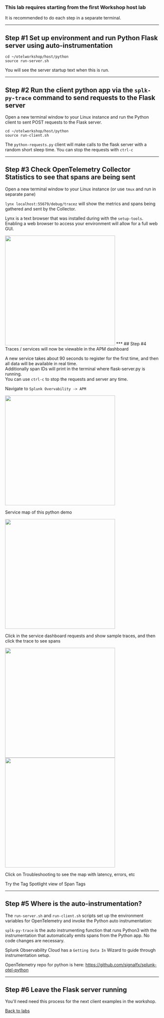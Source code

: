 ### This lab requires starting from the first Workshop host lab

It is recommended to do each step in a separate terminal.
***
## Step #1 Set up environment and run Python Flask server using auto-instrumentation

```
cd ~/otelworkshop/host/python
source run-server.sh
```

You will see the server startup text when this is run.
***
## Step #2 Run the client python app via the `splk-py-trace` command to send requests to the Flask server

Open a new terminal window to your Linux instance and run the Python client to sent POST requests to the Flask server.

```
cd ~/otelworkshop/host/python
source run-client.sh
```

The `python-requests.py` client will make calls to the flask server with a random short sleep time.
You can stop the requests with `ctrl-c`
***
## Step #3 Check OpenTelemetry Collector Statistics to see that spans are being sent

Open a new terminal window to your Linux instance (or use `tmux` and run in separate pane)

`lynx localhost:55679/debug/tracez` will show the metrics and spans being gathered and sent by the Collector.  

Lynx is a text browser that was installed during with the `setup-tools`. Enabling a web browser to access your environment will allow for a full web GUI.  

<img src="../assets/06-zpages.png" width="360"> 
***
## Step #4 Traces / services will now be viewable in the APM dashboard

A new service takes about 90 seconds to register for the first time, and then all data will be available in real time.  
Additionally span IDs will print in the terminal where flask-server.py is running.  
You can use `ctrl-c` to stop the requests and server any time.  

Navigate to `Splunk Overvability -> APM`  

<img src="../assets/07-apm.png" width="360"> 

Service map of this python demo  

<img src="../assets/08-python.png" width="360"> 

Click in the service dashboard requests and show sample traces, and then click the trace to see spans 

<img src="../assets/09-pythontraces.png" width="360">  
<img src="../assets/10-pythonspans.png" width="360">  

Click on Troubleshooting to see the map with latency, errors, etc  

Try the Tag Spotlight view of Span Tags  
***
## Step #5 Where is the auto-instrumentation?

The `run-server.sh` and `run-client.sh` scripts set up the environment variables for OpenTelemetry and invoke the Python auto instrumentation:  

`splk-py-trace` is the auto instrumenting function that runs Python3 with the instrumentation that automatically emits spans from the Python app. No code changes are necessary.

Splunk Observability Cloud has a `Getting Data In` Wizard to guide through instrumentation setup.

OpenTelemetry repo for python is here: https://github.com/signalfx/splunk-otel-python
***
## Step #6 Leave the Flask server running

You'll need need this process for the next client examples in the workshop.  

[Back to labs](../host)